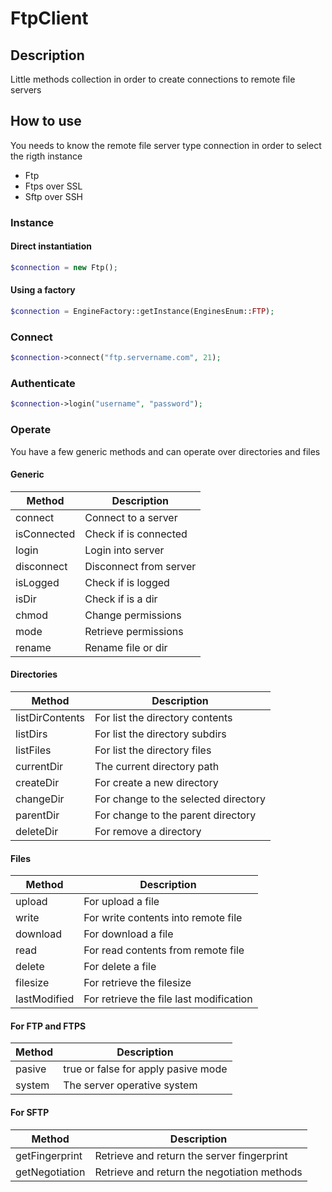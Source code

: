 # FtpClient

## Description

Little methods collection in order to create connections to remote file servers

## How to use
You needs to know the remote file server type connection in order to select the rigth instance

* Ftp
* Ftps over SSL
* Sftp over SSH


### Instance

#### Direct instantiation
```php
$connection = new Ftp();
```
#### Using a factory
```php
$connection = EngineFactory::getInstance(EnginesEnum::FTP);
```

### Connect
```php
$connection->connect("ftp.servername.com", 21);
```

### Authenticate
```php
$connection->login("username", "password");
```

### Operate
You have a few generic methods and can operate over directories and files

#### Generic

| Method       | Description |
| ------------ |-------------|
| connect      | Connect to a server |
| isConnected  | Check if is connected |
| login        | Login into server    |
| disconnect   | Disconnect from server |
| isLogged     | Check if is logged    |
| isDir        | Check if is a dir    |
| chmod        | Change permissions    |
| mode         | Retrieve permissions    |
| rename       | Rename file or dir    |

#### Directories

| Method       | Description |
| ------------ |-------------|
| listDirContents      | For list the directory contents     |
| listDirs      | For list the directory subdirs     |
| listFiles     | For list the directory files     |
| currentDir   | The current directory path     |
| createDir    | For create a new directory     |
| changeDir    | For change to the selected directory     |
| parentDir    | For change to the parent directory     |
| deleteDir    | For remove a directory     |

#### Files

| Method        | Description |
| ------------- |-------------|
| upload        | For upload a file     |
| write         | For write contents into remote file     |
| download      | For download a file     |
| read          | For read contents from remote file     |
| delete        | For delete a file     |
| filesize      | For retrieve the filesize     |
| lastModified  | For retrieve the file last modification      |

#### For FTP and FTPS

| Method       | Description |
| ------------ |-------------|
| pasive       | true or false for apply pasive mode     |
| system       | The server operative system     |

#### For SFTP

| Method         | Description |
| -------------- |-------------|
| getFingerprint | Retrieve and return the server fingerprint   |
| getNegotiation | Retrieve and return the negotiation methods  |